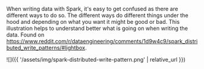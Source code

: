 When writing data with Spark, it's easy to get confused as there are different ways to do so. The different ways do different things under the hood and depending on what you want it might be good or bad. This illustration helps to understand better what is going on when writing the data. Found on https://www.reddit.com/r/dataengineering/comments/1d9w4c9/spark_distributed_write_patterns/#lightbox. 

![]({{ '/assets/img/spark-distributed-write-pattern.png' | relative_url }})